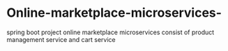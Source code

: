 # Online-marketplace-microservices-
spring boot project online marketplace microservices consist of  product management service and cart service
